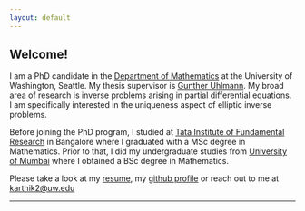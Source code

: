 ```yaml
---
layout: default
---
```


## Welcome!

I am a PhD candidate in the [Department of Mathematics](https://math.washington.edu/) at the University of Washington, Seattle. My thesis supervisor is [Gunther Uhlmann](https://sites.math.washington.edu/~gunther/). My broad area of research is inverse problems arising in partial differential equations. I am specifically interested in the uniqueness aspect of elliptic inverse problems.

Before joining the PhD program, I studied at [Tata Institute of Fundamental Research](https://www.math.tifrbng.res.in/) in Bangalore where I graduated with a MSc degree in Mathematics. Prior to that, I did my undergraduate studies from [University of Mumbai](http://www.mu.ac.in/) where I obtained a BSc degree in Mathematics. 

Please take a look at my [resume](documents/Karthik_Iyer_Resume.pdf), my [github profile](https://github.com/iyer-karthik) or reach out to me at <karthik2@uw.edu>
 
 
---
